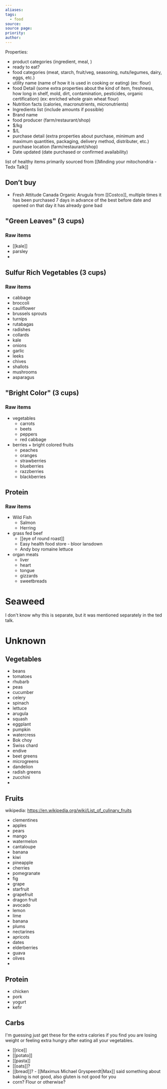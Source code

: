 ```yaml
---
aliases: 
tags:
  - food
source: 
source page: 
priority: 
author:
---
```

Properties:
- product categories (ingredient, meal, )
- ready to eat?
- food categories (meat, starch, fruit/veg, seasoning, nuts/legumes, dairy, eggs, etc.)
- utility name (name of how it is used in cooking or eating) (ex: flour)
- food Detail (some extra properties about the kind of item, freshness, how long in shelf, mold, dirt, contamination, pesticides, organic certification) (ex: enriched whole grain wheat flour)
- Nutrition facts (calories, macronutrients, micronutrients)
- Ingredients list (include amounts if possible)
- Brand name
- food producer (farm/restaurant/shop)
- $/kg
- $/L
- purchase detail (extra properties about purchase, minimum and maximum quantities, packaging, delivery method, distributer, etc.)
- purchase location (farm/restaurant/shop)
- Date updated (date purchased or confirmed availability)

list of healthy items primarily sourced from [[Minding your mitochondria - Tedx Talk]]

## Don’t buy
- Fresh Attitude Canada Organic Arugula from [[Costco]], multiple times it has been purchased 7 days in advance of the best before date and opened on that day it has already gone bad
## "Green Leaves" (3 cups)
### Raw items
- [[kale]]
- parsley
- 

## Sulfur Rich Vegetables (3 cups)
### Raw items
- cabbage
- broccoli
- cauliflower
- brussels sprouts
- turnips
- rutabagas
- radishes
- collards
- kale
- onions
- garlic
- leeks
- chives
- shallots
- mushrooms
- asparagus
## "Bright Color" (3 cups)
### Raw items
- vegetables
    - carrots
    - beets
    - peppers
    - red cabbage
- berries + bright colored fruits
    - peaches
    - oranges
    - strawberries
    - blueberries
    - razzberries
    - blackberries
## Protein
### Raw items
- Wild Fish
    - Salmon
    - Herring
- grass fed beef
    - [[eye of round roast]]
    - Easy health food store - bloor lansdown
    - Andy boy romaine lettuce
- organ meats
    - liver
    - heart
    - tongue
    - gizzards
    - sweetbreads
# Seaweed
I don't know why this is separate, but it was mentioned separately in the ted talk.

# Unknown
## Vegetables
- beans
- tomatoes
- rhubarb
- peas
- cucumber
- celery
- spinach
- lettuce
- arugula
- squash
- eggplant
- pumpkin
- watercress
- Bok choy
- Swiss chard
- endive
- beet greens
- microgreens
- dandelion
- radish greens
- zucchini
- 
## Fruits
wikipedia: https://en.wikipedia.org/wiki/List_of_culinary_fruits

- clementines
- apples
- pears
- mango
- watermelon
- cantaloupe
- banana
- kiwi
- pineapple
- cherries
- pomegranate
- fig
- grape
- starfruit
- grapefruit
- dragon fruit
- avocado
- lemon
- lime
- banana
- plums
- nectarines
- apricots
- dates
- elderberries
- guava
- olives
- 
## Protein
- chicken
- pork
- yogurt
- kefir

## Carbs
I'm guessing just get these for the extra calories if you find you are losing weight or feeling extra hungry after eating all your vegetables.
- [[rice]]
- [[potato]]
- [[pasta]]
- [[oats]]?
- [[bread]]? - [[Maximus Michael Gryspeerdt|Max]] said something about baking is not good, also gluten is not good for you
- corn? Flour or otherwise? 